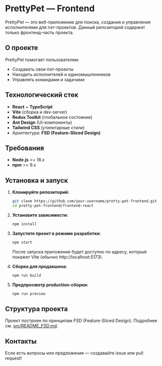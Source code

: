 # PrettyPet — Frontend

PrettyPet — это веб-приложение для поиска, создания и управления исполнителями для пэт-проектов. Данный репозиторий содержит только фронтенд-часть проекта.

## О проекте
PrettyPet помогает пользователям:
- Создавать свои пэт-проекты
- Находить исполнителей и единомышленников
- Управлять командами и задачами

## Технологический стек
- **React** + **TypeScript**
- **Vite** (сборка и dev-server)
- **Redux Toolkit** (глобальное состояние)
- **Ant Design** (UI-компоненты)
- **Tailwind CSS** (утилитарные стили)
- Архитектура: **FSD (Feature-Sliced Design)**

## Требования
- **Node.js** >= 18.x
- **npm** >= 9.x

## Установка и запуск

1. **Клонируйте репозиторий:**
   ```bash
   git clone https://github.com/your-username/pretty-pet-frontend.git
   cd pretty-pet-frontend/frontend-react
   ```

2. **Установите зависимости:**
   ```bash
   npm install
   ```

3. **Запустите проект в режиме разработки:**
   ```bash
   npm start
   ```
   После запуска приложение будет доступно по адресу, который покажет Vite (обычно http://localhost:5173).

4. **Сборка для продакшена:**
   ```bash
   npm run build
   ```

5. **Предпросмотр production-сборки:**
   ```bash
   npm run preview
   ```

## Структура проекта
Проект построен по принципам FSD (Feature-Sliced Design). Подробнее см. [src/README_FSD.md](src/README_FSD.md).

## Контакты
Если есть вопросы или предложения — создавайте issue или pull request!
